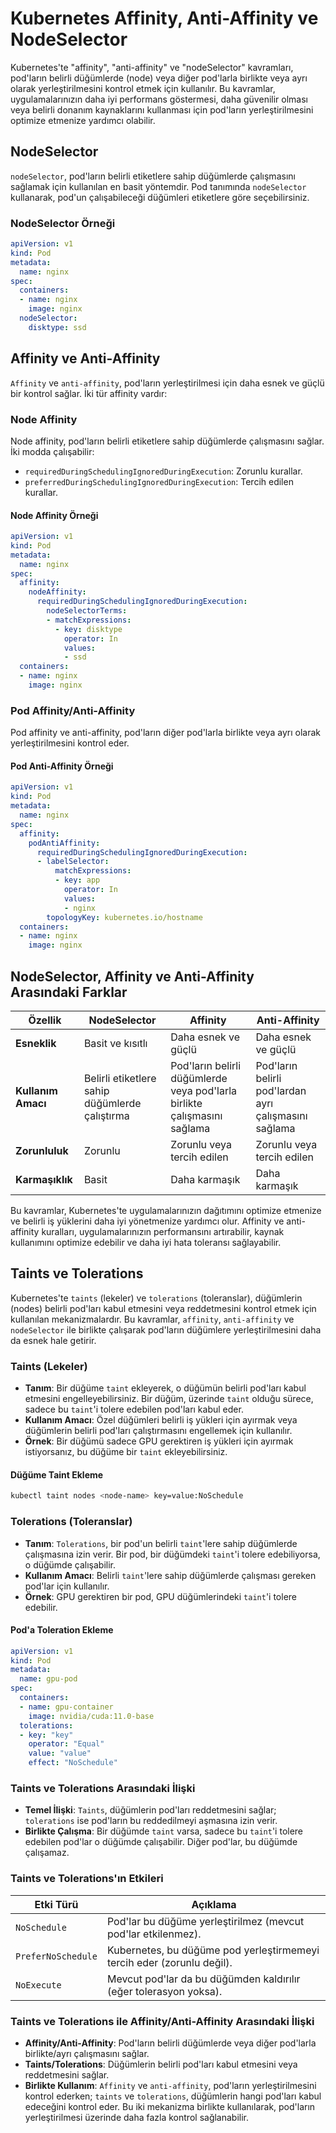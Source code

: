 # Kubernetes Affinity, Anti-Affinity ve NodeSelector

Kubernetes'te "affinity", "anti-affinity" ve "nodeSelector" kavramları, pod'ların belirli düğümlerde (node) veya diğer pod'larla birlikte veya ayrı olarak yerleştirilmesini kontrol etmek için kullanılır. Bu kavramlar, uygulamalarınızın daha iyi performans göstermesi, daha güvenilir olması veya belirli donanım kaynaklarını kullanması için pod'ların yerleştirilmesini optimize etmenize yardımcı olabilir.

## NodeSelector

`nodeSelector`, pod'ların belirli etiketlere sahip düğümlerde çalışmasını sağlamak için kullanılan en basit yöntemdir. Pod tanımında `nodeSelector` kullanarak, pod'un çalışabileceği düğümleri etiketlere göre seçebilirsiniz.

### NodeSelector Örneği

```yaml
apiVersion: v1
kind: Pod
metadata:
  name: nginx
spec:
  containers:
  - name: nginx
    image: nginx
  nodeSelector:
    disktype: ssd
```

## Affinity ve Anti-Affinity

`Affinity` ve `anti-affinity`, pod'ların yerleştirilmesi için daha esnek ve güçlü bir kontrol sağlar. İki tür affinity vardır:

### Node Affinity
Node affinity, pod'ların belirli etiketlere sahip düğümlerde çalışmasını sağlar. İki modda çalışabilir:
- `requiredDuringSchedulingIgnoredDuringExecution`: Zorunlu kurallar.
- `preferredDuringSchedulingIgnoredDuringExecution`: Tercih edilen kurallar.

#### Node Affinity Örneği

```yaml
apiVersion: v1
kind: Pod
metadata:
  name: nginx
spec:
  affinity:
    nodeAffinity:
      requiredDuringSchedulingIgnoredDuringExecution:
        nodeSelectorTerms:
        - matchExpressions:
          - key: disktype
            operator: In
            values:
            - ssd
  containers:
  - name: nginx
    image: nginx
```

### Pod Affinity/Anti-Affinity
Pod affinity ve anti-affinity, pod'ların diğer pod'larla birlikte veya ayrı olarak yerleştirilmesini kontrol eder.

#### Pod Anti-Affinity Örneği

```yaml
apiVersion: v1
kind: Pod
metadata:
  name: nginx
spec:
  affinity:
    podAntiAffinity:
      requiredDuringSchedulingIgnoredDuringExecution:
      - labelSelector:
          matchExpressions:
          - key: app
            operator: In
            values:
            - nginx
        topologyKey: kubernetes.io/hostname
  containers:
  - name: nginx
    image: nginx
```

## NodeSelector, Affinity ve Anti-Affinity Arasındaki Farklar

| Özellik                | NodeSelector                          | Affinity                              | Anti-Affinity                        |
|------------------------|---------------------------------------|---------------------------------------|---------------------------------------|
| **Esneklik**           | Basit ve kısıtlı                      | Daha esnek ve güçlü                   | Daha esnek ve güçlü                   |
| **Kullanım Amacı**     | Belirli etiketlere sahip düğümlerde çalıştırma | Pod'ların belirli düğümlerde veya pod'larla birlikte çalışmasını sağlama | Pod'ların belirli pod'lardan ayrı çalışmasını sağlama |
| **Zorunluluk**         | Zorunlu                               | Zorunlu veya tercih edilen            | Zorunlu veya tercih edilen            |
| **Karmaşıklık**        | Basit                                 | Daha karmaşık                         | Daha karmaşık                         |

Bu kavramlar, Kubernetes'te uygulamalarınızın dağıtımını optimize etmenize ve belirli iş yüklerini daha iyi yönetmenize yardımcı olur. Affinity ve anti-affinity kuralları, uygulamalarınızın performansını artırabilir, kaynak kullanımını optimize edebilir ve daha iyi hata toleransı sağlayabilir.

## Taints ve Tolerations

Kubernetes'te `taints` (lekeler) ve `tolerations` (toleranslar), düğümlerin (nodes) belirli pod'ları kabul etmesini veya reddetmesini kontrol etmek için kullanılan mekanizmalardır. Bu kavramlar, `affinity`, `anti-affinity` ve `nodeSelector` ile birlikte çalışarak pod'ların düğümlere yerleştirilmesini daha da esnek hale getirir.

### Taints (Lekeler)
- **Tanım**: Bir düğüme `taint` ekleyerek, o düğümün belirli pod'ları kabul etmesini engelleyebilirsiniz. Bir düğüm, üzerinde `taint` olduğu sürece, sadece bu `taint`'i tolere edebilen pod'ları kabul eder.
- **Kullanım Amacı**: Özel düğümleri belirli iş yükleri için ayırmak veya düğümlerin belirli pod'ları çalıştırmasını engellemek için kullanılır.
- **Örnek**: Bir düğümü sadece GPU gerektiren iş yükleri için ayırmak istiyorsanız, bu düğüme bir `taint` ekleyebilirsiniz.

#### Düğüme Taint Ekleme
```bash
kubectl taint nodes <node-name> key=value:NoSchedule
```

### Tolerations (Toleranslar)
- **Tanım**: `Tolerations`, bir pod'un belirli `taint`'lere sahip düğümlerde çalışmasına izin verir. Bir pod, bir düğümdeki `taint`'i tolere edebiliyorsa, o düğümde çalışabilir.
- **Kullanım Amacı**: Belirli `taint`'lere sahip düğümlerde çalışması gereken pod'lar için kullanılır.
- **Örnek**: GPU gerektiren bir pod, GPU düğümlerindeki `taint`'i tolere edebilir.

#### Pod'a Toleration Ekleme
```yaml
apiVersion: v1
kind: Pod
metadata:
  name: gpu-pod
spec:
  containers:
  - name: gpu-container
    image: nvidia/cuda:11.0-base
  tolerations:
  - key: "key"
    operator: "Equal"
    value: "value"
    effect: "NoSchedule"
```

### Taints ve Tolerations Arasındaki İlişki
- **Temel İlişki**: `Taints`, düğümlerin pod'ları reddetmesini sağlar; `tolerations` ise pod'ların bu reddedilmeyi aşmasına izin verir.
- **Birlikte Çalışma**: Bir düğümde `taint` varsa, sadece bu `taint`'i tolere edebilen pod'lar o düğümde çalışabilir. Diğer pod'lar, bu düğümde çalışamaz.

### Taints ve Tolerations'ın Etkileri
| Etki Türü         | Açıklama                                                                 |
|--------------------|-------------------------------------------------------------------------|
| `NoSchedule`       | Pod'lar bu düğüme yerleştirilmez (mevcut pod'lar etkilenmez).           |
| `PreferNoSchedule` | Kubernetes, bu düğüme pod yerleştirmemeyi tercih eder (zorunlu değil).  |
| `NoExecute`        | Mevcut pod'lar da bu düğümden kaldırılır (eğer tolerasyon yoksa).       |

### **Taints ve Tolerations ile Affinity/Anti-Affinity Arasındaki İlişki**
- **Affinity/Anti-Affinity**: Pod'ların belirli düğümlerde veya diğer pod'larla birlikte/ayrı çalışmasını sağlar.
- **Taints/Tolerations**: Düğümlerin belirli pod'ları kabul etmesini veya reddetmesini sağlar.
- **Birlikte Kullanım**: `Affinity` ve `anti-affinity`, pod'ların yerleştirilmesini kontrol ederken; `taints` ve `tolerations`, düğümlerin hangi pod'ları kabul edeceğini kontrol eder. Bu iki mekanizma birlikte kullanılarak, pod'ların yerleştirilmesi üzerinde daha fazla kontrol sağlanabilir.
